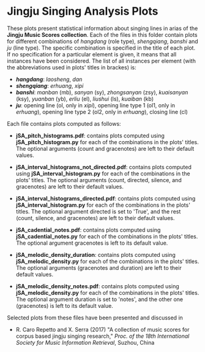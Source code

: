 # Jingju Singing Analysis Plots

These plots present statistical information about singing lines in arias of the **Jingju Music Scores collection**. Each of the files in this folder contain plots for different combinations of *hangdang* (role type), *shengqiang*, *banshi* and *ju* (line type). The specific combination is specified in the title of each plot. If no specification for a particular element is given, it means that all instances have been considered. The list of all instances per element (with the abbreviations used in plots' titles in brackes) is:
- **_hangdang_**: *laosheng*, *dan*
- **_shengqiang_**: *erhuang*, *xipi*
- **_banshi_**: *manban* (mb), *sanyan* (sy), *zhongsanyan* (zsy), *kuaisanyan* (ksy), *yuanban* (yb), *erliu* (el), *liushui* (ls), *kuaiban* (kb)
- **_ju_**: opening line (ol, only in *xipi*), opening line type 1 (ol1, only in *erhuang*), opening line type 2 (ol2, only in *erhuang*), closing line (cl)

Each file contains plots computed as follows:

- **jSA_pitch_histograms.pdf**: contains plots computed using **jSA_pitch_histogram.py** for each of the combinations in the plots' titles. The optional arguments (count and gracenotes) are left to their default values.

- **jSA_interval_histograms_not_directed.pdf**: contains plots computed using **jSA_interval_histogram.py** for each of the combinations in the plots' titles. The optional arguments (count, directed, silence, and gracenotes) are left to their default values.

- **jSA_interval_histograms_directed.pdf**: contains plots computed using **jSA_interval_histogram.py** for each of the combinations in the plots' titles. The optional argument directed is set to 'True', and the rest (count, silence, and gracenotes) are left to their default values.

- **jSA_cadential_notes.pdf**: contains plots computed using **jSA_cadential_notes.py** for each of the combinations in the plots' titles. The optional argument gracenotes is left to its default value.

- **jSA_melodic_density_duration**: contains plots computed using **jSA_melodic_density.py** for each of the combinations in the plots' titles. The optional arguments (gracenotes and duration) are left to their default values.

- **jSA_melodic_density_notes.pdf**: contains plots computed using **jSA_melodic_density.py** for each of the combinations in the plots' titles. The optional argument duration is set to 'notes', and the other one (gracenotes) is left to its default value.

Selected plots from these files have been presented and discussed in

- R. Caro Repetto and X. Serra (2017) "A collection of music scores for corpus based jingju singing research," *Proc. of the 18th International Society for Music Information Retrieval*, Suzhou, China
